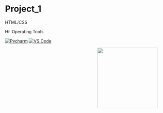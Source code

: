 # Project_1
HTML/CSS

Hi! Operating Tools

[![Pycharm](https://img.shields.io/badge/IDE-PyCharm-yellow?style=flat-square&logo=JetBrains)](https://www.jetbrains.com/pycharm/)
[![VS Code](https://img.shields.io/badge/IDE-VSCode-%23007ACC?style=flat-square&logo=Visual-studio-code)](https://code.visualstudio.com/)



<img align='right' src='https://media.giphy.com/media/bcKmIWkUMCjVm/giphy.gif' width='200"'>
